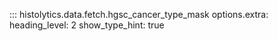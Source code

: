 ::: histolytics.data.fetch.hgsc_cancer_type_mask
    options.extra:
      heading_level: 2
      show_type_hint: true
